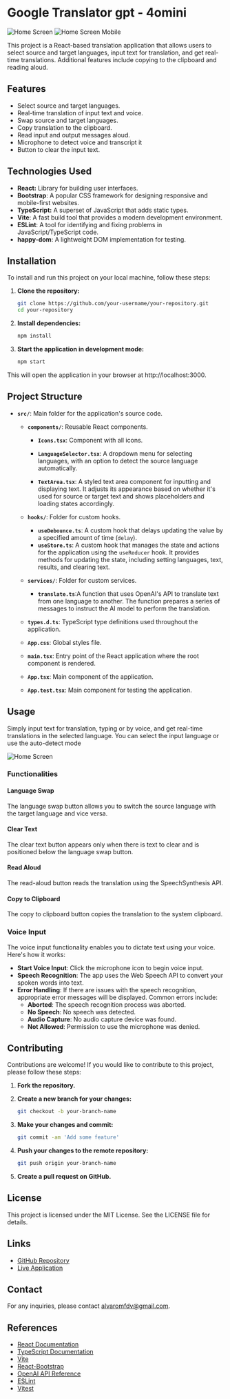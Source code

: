 # Google Translator gpt - 4omini
![Home Screen](public/Usage1.png)
![Home Screen Mobile](public/usage2.png)

This project is a React-based translation application that allows users to select source and target languages, input text for translation, and get real-time translations. Additional features include copying to the clipboard and reading aloud.


## Features

- Select source and target languages.
- Real-time translation of input text and voice.
- Swap source and target languages.
- Copy translation to the clipboard.
- Read input and output messages aloud.
- Microphone to detect voice and transcript it
- Button to clear the input text.

## Technologies Used

- **React:** Library for building user interfaces.
- **Bootstrap**: A popular CSS framework for designing responsive and mobile-first websites.
- **TypeScript:** A superset of JavaScript that adds static types.
- **Vite**: A fast build tool that provides a modern development environment.
- **ESLint**: A tool for identifying and fixing problems in JavaScript/TypeScript code.
- **happy-dom**: A lightweight DOM implementation for testing.

## Installation

To install and run this project on your local machine, follow these steps:

1. **Clone the repository:**

   ```bash
   git clone https://github.com/your-username/your-repository.git
   cd your-repository
2. **Install dependencies:**

   ```bash
   npm install
3. **Start the application in development mode:**

   ```bash
   npm start
This will open the application in your browser at http://localhost:3000.

## Project Structure

- **`src/`**: Main folder for the application's source code.
  - **`components/`**: Reusable React components.
    - **`Icons.tsx`**: Component with all icons.
    - **`LanguageSelector.tsx`**: A dropdown menu for selecting languages, with an option to detect the source language automatically.

    - **`TextArea.tsx`**: A styled text area component for inputting and displaying text. It adjusts its appearance based on whether it's used for source or target text and shows placeholders and loading states accordingly.

  - **`hooks/`**: Folder for custom hooks.
    - **`useDebounce.ts`**: A custom hook that delays updating the value by a specified amount of time (`delay`).
    - **`useStore.ts`**: A custom hook that manages the state and actions for the application using the `useReducer` hook. It provides methods for updating the state, including setting languages, text, results, and clearing text.

  - **`services/`**: Folder for custom services.
    - **`translate.ts`**:A function that uses OpenAI's API to translate text from one language to another. The function prepares a series of messages to instruct the AI model to perform the translation.

  - **`types.d.ts`**: TypeScript type definitions used throughout the application.
  - **`App.css`**: Global styles file.
  - **`main.tsx`**: Entry point of the React application where the root component is rendered.
  - **`App.tsx`**: Main component of the application.
  - **`App.test.tsx`**: Main component for testing the application.


## Usage

Simply input text for translation, typing or by voice, and get real-time translations in the selected language. You can select the input language or use the auto-detect mode

![Home Screen](public/Usage1.png)

### Functionalities

#### Language Swap
The language swap button allows you to switch the source language with the target language and vice versa.
#### Clear Text
The clear text button appears only when there is text to clear and is positioned below the language swap button.
#### Read Aloud
The read-aloud button reads the translation using the SpeechSynthesis API.
#### Copy to Clipboard
The copy to clipboard button copies the translation to the system clipboard.
### Voice Input
The voice input functionality enables you to dictate text using your voice. Here's how it works:
- **Start Voice Input**: Click the microphone icon to begin voice input.
- **Speech Recognition**: The app uses the Web Speech API to convert your spoken words into text.
- **Error Handling**: If there are issues with the speech recognition, appropriate error messages will be displayed. Common errors include:
  - **Aborted**: The speech recognition process was aborted.
  - **No Speech**: No speech was detected.
  - **Audio Capture**: No audio capture device was found.
  - **Not Allowed**: Permission to use the microphone was denied.

## Contributing
Contributions are welcome! If you would like to contribute to this project, please follow these steps:

1. **Fork the repository.**
2. **Create a new branch for your changes:**

   ```bash
   git checkout -b your-branch-name
3. **Make your changes and commit:**

   ```bash
   git commit -am 'Add some feature'
4. **Push your changes to the remote repository:**

   ```bash
   git push origin your-branch-name
5. **Create a pull request on GitHub.**

## License
This project is licensed under the MIT License. See the LICENSE file for details.

## Links
- [GitHub Repository](https://github.com/AlvaroSapata/translator)
- [Live Application](https://translatorclone.netlify.app/)

## Contact
For any inquiries, please contact [alvaromfdv@gmail.com](mailto:alvaromfdv@gmail.com).

## References
- [React Documentation](https://reactjs.org/docs/getting-started.html)
- [TypeScript Documentation](https://www.typescriptlang.org/docs/)
- [Vite](https://vitejs.dev/)
- [React-Bootstrap](https://react-bootstrap.github.io/)
- [OpenAI API Reference](https://platform.openai.com/docs/api-reference)
- [ESLint](https://eslint.org/)
- [Vitest](https://vitest.dev/)
